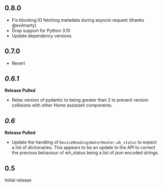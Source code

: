 ## 0.8.0

- Fix blocking IO fetching metadata during asyncio request (thanks @evilmarty)
- Drop support for Python 3.10
- Update dependency versions

## 0.7.0
- Revert

## _0.6.1_

**Release Pulled**

- Relax version of pydantic to being greater than 2 to prevent version collisions with other
  Home assistant components.

## _0.6_

**Release Pulled**

- Update the handling of `DeviceReadingsWaterHeater.wh_status` to expect a list of dictionaries.
  This appears to be an update to the API to correct the previous behaviour of wh_status being a
  list of json encoded strings.

## 0.5

Initial release
